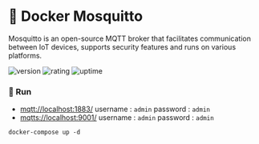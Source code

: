 # 🎉 Docker Mosquitto

Mosquitto is an open-source MQTT broker that facilitates communication between IoT devices, supports security features and runs on various platforms.

![version](https://img.shields.io/badge/version-1.0-blue)
![rating](https://img.shields.io/badge/rating-★★★★★-yellow)
![uptime](https://img.shields.io/badge/uptime-100%25-brightgreen)

### 🥈 Run

- [mqtt://localhost:1883/](mqtt://localhost:1883/) username : `admin` password : `admin`
- [mqtts://localhost:9001/](mqtts://localhost:9001/) username : `admin` password : `admin`

```shell
docker-compose up -d
```
